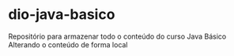 # dio-java-basico
Repositório para armazenar todo o conteúdo do curso Java Básico 
Alterando o conteúdo de forma local